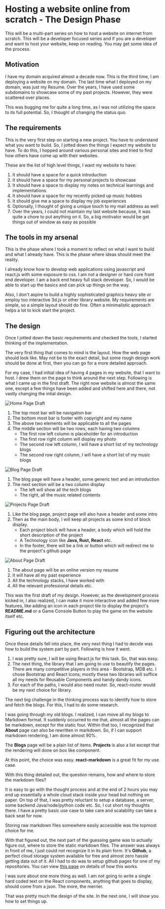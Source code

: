 # Hosting a website online from scratch - The Design Phase
This will be a multi-part series on how to host a website on internet from scratch. This will be a developer focused series and if you are a developer and want to host your website, keep on reading. You may get some idea of the process.

## Motivation
I have my domain acquired almost a decade now. This is the third time, I am deploying a website on my domain. The last time what I deployed on my domain, was just my Resume. Over the years, I have used some subdomains to showcase some of my past projects. However, they were scattered over places.

This was bugging me for quite a long time, as I was not utilizing the space to its full potential. So, I thought of changing the status quo.

## The requirements
This is the very first step on starting a new project. You have to understand what you want to build. So, I jotted down the things I expect my website to have. To do this, I hopped around various personal sites and tried to find how others have come up with their websites.

These are the list of high level things, I want my website to have:
1. It should have a space for a quick introduction
1. It should have a space for my personal projects to showcase
1. It should have a space to display my notes  on technical learnings and implementations
1. It should have a space for my recently picked up music hobbies
1. It should give me a space to display my job experiences
1. Optionally, I thought of giving a unique touch to my mail address as well
1. Over the years, I could not maintain my last website because, it was quite a chore to put anything on it. So, a big motivator would be get things out of window as easy as possible

## The tools in my arsenal
This is the phase where I took a moment to reflect on what I want to build and what I already have. This is the phase where ideas should meet the reality.

I already know how to develop web applications using javascript and react.js with some exposure to css. I am not a designer or hard core front end developer. I am a back end heavy full stack developer. So, I would be able to start up the basics and can pick up things on the way.

Also, I don't aspire to build a highly sophisticated graphics heavy site or employ too interactive 3d.js or other library website. My requirements are simple, so a simple layout should do fine. Often a minimalistic approach helps a lot to kick start the project.

## The design
Once I jotted down the basic requirements and checked the tools, I started thinking of the implementation.

The very first thing that comes to mind is the layout. How the web page should look like. May not be to the exact detail, but some rough design work should be done at first, then you can go for a more detailed approach.

For my case, I had initial idea of having 4 pages in my website, that I want to host. I drew them on the page to think around the next step. Following is what I came up in the first draft. The right now website is almost the same one, except a few things have been added and shifted here and there, not vastly changing the intial design.

![Home Page Draft](https://palash90.github.io/site-assets/blogs/setting-up-a-site/home-page.png "Home Page Draft")
1. The top most bar will be navigation bar
1. The bottom most bar is footer with copyright and my name
1. The above two elements will be applicable to all the pages
1. The middle section will be two rows, each having two columns
    - The first row left column is placeholder for an introduction
    - The first row right column will display my photo
    - The second row left column, I will have a short list of my technology blogs
    - The second row right column, I will have a short list of my music blogs



![Blog Page Draft](https://palash90.github.io/site-assets/blogs/setting-up-a-site/blog-page.png "Blog Page Draft")
1. The blog page will have a header, some generic text and an introduction
1. The next section will be a two column display
    - The left will show all the tech blogs 
    - The right, all the music related contents



![Projects Page Draft](https://palash90.github.io/site-assets/blogs/setting-up-a-site/proj-page.png "Project Page Draft")
1. Like the blog page, project page will also have a header and some intro
1. Then as the main body, I will keep all projects as some kind of block display.
    - Each project block will have a header, a body which will hold the short description of the project
    - A Technology icon like **Java, Rust, React** etc.
    - In the footer, there will be a link or button which will redirect me to the project's github page



![About Page Draft](https://palash90.github.io/site-assets/blogs/setting-up-a-site/about-page.png "About Page Draft")
1. The about page will be an online version my resume
1. It will have all my past experience
1. All the technology stacks, I have worked with
1. All the relevant professional details etc.


This was the first draft of my design. However, as the development process kicked in, I also realized, I can make it more interactive and added few more features, like adding an icon in each project tile to display the project's **README.md** or a Game Console Button to play the game on the website itself etc.

## Figuring out the architecture
Once these details fell into place, the very next thing I had to decide was how to build the system part by part. Following is how it went.
1. I was pretty sure, I will be using React.js for this task. So, that was easy.
1. The next thing, the library that I am going to use to beautify the pages. There are many competitive players in this area - Bootstrap, MDB etc. I chose Bootstrap and React Icons; mostly these two libraries will suffice all my needs for Reusable Components and handy dandy icons.
1. For each of the paths, I would also need router. So, react-router would be my next choice for library.

The next big challenge in the thinking process was to identify how to store and fetch the blogs. For this, I had to do some research.

I was going through my old blogs. I realized, I can move all my blogs to Markdown format. It suddenly occurred to me that, almost all the pages can be markdown, except for the static four. Within that too, I recognized that **About** page can also be rewritten in markdown. So, if I can support markdown rendering, I am done almost 90%.

The **Blogs** page will be a plain list of items. **Projects** is also a list except that the rendering will done on box like component.

At this point, the choice was easy. **react-markdown** is a great fit for my use case.

With this thing detailed out, the question remains, how and where to store the markdown files?

It is easy to go with the thought process and at the end of 2 hours you may end up essentially a whole cloud stack inside your head but nothing on paper. On top of that, I was pretty reluctant to setup a database, a server, some backend Java/node/python code etc. So, I cut short my thoughts there. I have a pretty basic use case to take care and scalability can take a back seat for now.

Storing raw markdown files somewhere easily accessible was the topmost choice for me.

With that figured out, the next part of the guessing game was to actually figure out, where to store the static markdown files. The answer was always in front of me, I just could not recognize it in its plain form. It's **Github**, a perfect cloud storage system available for free and almost zero hassle getting data out of it. All I had to do was to setup github pages for one of my repositories. You can view [this page](/#/content/static-file-hosting) on details of how this works.

I was sure about one more thing as well. I am not going to write a single hard coded text on the React components, anything that goes to display, should come from a json. The more, the merrier.

That was pretty much the design of the site. In the next one, I will show you how to set things up.
